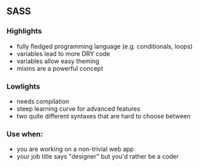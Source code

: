 ## SASS

### Highlights

- fully fledged programming language (e.g. conditionals, loops)
- variables lead to more DRY code
- variables allow easy theming
- mixins are a powerful concept

### Lowlights

- needs compilation
- steep learning curve for advanced features
- two quite different syntaxes that are hard to choose between

### Use when:

- you are working on a non-trivial web app
- your job title says "designer" but you'd rather be a coder
